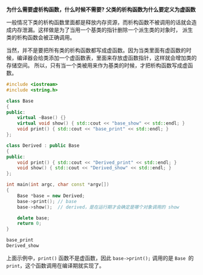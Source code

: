 **为什么需要虚析构函数，什么时候不需要? 父类的析构函数为什么要定义为虚函数**

一般情况下类的析构函数里面都是释放内存资源，而析构函数不被调用的话就会造成内存泄漏。这样做是为了当用一个基类的指针删除一个派生类的对象时， 派生类的析构函数会被正确调用。

当然，并不是要把所有类的析构函数都写成虚函数。因为当类里面有虚函数的时候，编译器会给类添加一个虚函数表，里面来存放虚函数指针，这样就会增加类的存储空间。 所以，只有当一个类被用来作为基类的时候，才把析构函数写成虚函数。

```cpp
#include <iostream>
#include <string.h>

class Base
{
public:
    virtual ~Base() {}
    virtual void show() { std::cout << "base_show" << std::endl; }
    void print() { std::cout << "base_print" << std::endl; }
};

class Derived : public Base
{
public:
    void print() { std::cout << "Derived_print" << std::endl; }
    void show() { std::cout << "Derived_show" << std::endl; }
};

int main(int argc, char const *argv[])
{
    Base *base = new Derived;
    base->print(); // base
    base->show();  // derived，是在运行期才会确定是哪个对象调用的 show

    delete base;
    return 0;
}
```

```cpp
base_print
Derived_show
```

上面示例中，`print()` 函数不是虚函数，因此 `base->print();` 调用的是 `Base `的 `print`，这个函数调用在编译期就实现了。



